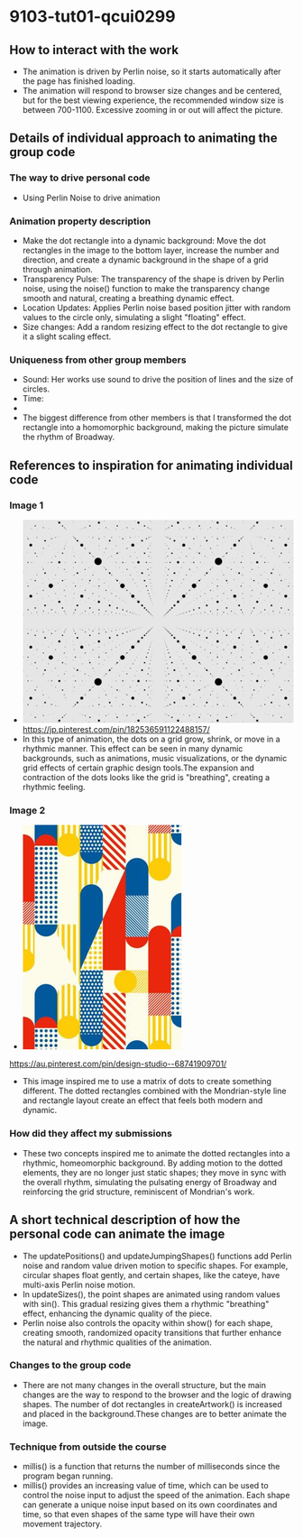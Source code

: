 # 9103-tut01-qcui0299
## How to interact with the work
- The animation is driven by Perlin noise, so it starts automatically after the page has finished loading.
- The animation will respond to browser size changes and be centered, but for the best viewing experience, the recommended window size is between 700-1100. Excessive zooming in or out will affect the picture.
## Details of individual approach to animating the group code
### The way to drive personal code
- Using Perlin Noise to drive animation
### Animation property description
- Make the dot rectangle into a dynamic background: Move the dot rectangles in the image to the bottom layer, increase the number and direction, and create a dynamic background in the shape of a grid through animation.
- Transparency Pulse: The transparency of the shape is driven by Perlin noise, using the noise() function to make the transparency change smooth and natural, creating a breathing dynamic effect.
- Location Updates: Applies Perlin noise based position jitter with random values ​​to the circle only, simulating a slight "floating" effect.
- Size changes: Add a random resizing effect to the dot rectangle to give it a slight scaling effect.
### Uniqueness from other group members
- Sound: Her works use sound to drive the position of lines and the size of circles.
- Time:
- 
- The biggest difference from other members is that I transformed the dot rectangle into a homomorphic background, making the picture simulate the rhythm of Broadway.
## References to inspiration for animating individual code
 ### Image 1
 - ![img of example](img/1.gif)
https://jp.pinterest.com/pin/182536591122488157/
 - In this type of animation, the dots on a grid grow, shrink, or move in a rhythmic manner. This effect can be seen in many dynamic backgrounds, such as animations, music visualizations, or the dynamic grid effects of certain graphic design tools.The expansion and contraction of the dots looks like the grid is "breathing", creating a rhythmic feeling.
 ### Image 2
 - ![img of example](img/1.png)

 https://au.pinterest.com/pin/design-studio--68741909701/
- This image inspired me to use a matrix of dots to create something different. The dotted rectangles combined with the Mondrian-style line and rectangle layout create an effect that feels both modern and dynamic.
### How did they affect my submissions
- These two concepts inspired me to animate the dotted rectangles into a rhythmic, homeomorphic background. By adding motion to the dotted elements, they are no longer just static shapes; they move in sync with the overall rhythm, simulating the pulsating energy of Broadway and reinforcing the grid structure, reminiscent of Mondrian's work.
## A short technical description of how the personal code can animate the image
- The updatePositions() and updateJumpingShapes() functions add Perlin noise and random value driven motion to specific shapes. For example, circular shapes float gently, and certain shapes, like the cateye, have multi-axis Perlin noise motion. 
- In updateSizes(), the point shapes are animated using random values ​​with sin(). This gradual resizing gives them a rhythmic "breathing" effect, enhancing the dynamic quality of the piece.
- Perlin noise also controls the opacity within show() for each shape, creating smooth, randomized opacity transitions that further enhance the natural and rhythmic qualities of the animation.
### Changes to the group code
- There are not many changes in the overall structure, but the main changes are the way to respond to the browser and the logic of drawing shapes. The number of dot rectangles in createArtwork() is increased and placed in the background.These changes are to better animate the image.
###  Technique from outside the course
- millis() is a function that returns the number of milliseconds since the program began running.
- millis() provides an increasing value of time, which can be used to control the noise input to adjust the speed of the animation. Each shape can generate a unique noise input based on its own coordinates and time, so that even shapes of the same type will have their own movement trajectory.